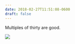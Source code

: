 ```yaml
---
date: 2018-02-27T11:51:08-0600
draft: false
---
```


Multiples of thirty are good.

![](/images/2018/8807cc541f.jpg)

